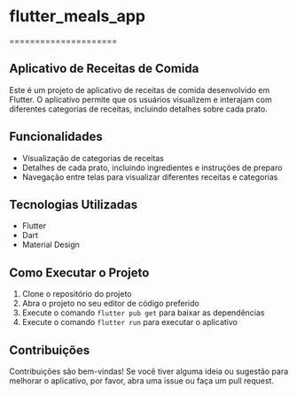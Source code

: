 

# flutter_meals_app
=====================

## Aplicativo de Receitas de Comida

Este é um projeto de aplicativo de receitas de comida desenvolvido em Flutter. O aplicativo permite que os usuários visualizem e interajam com diferentes categorias de receitas, incluindo detalhes sobre cada prato.

## Funcionalidades

*   Visualização de categorias de receitas
*   Detalhes de cada prato, incluindo ingredientes e instruções de preparo
*   Navegação entre telas para visualizar diferentes receitas e categorias

## Tecnologias Utilizadas

*   Flutter
*   Dart
*   Material Design

## Como Executar o Projeto

1.  Clone o repositório do projeto
2.  Abra o projeto no seu editor de código preferido
3.  Execute o comando `flutter pub get` para baixar as dependências
4.  Execute o comando `flutter run` para executar o aplicativo

## Contribuições

Contribuições são bem-vindas! Se você tiver alguma ideia ou sugestão para melhorar o aplicativo, por favor, abra uma issue ou faça um pull request.